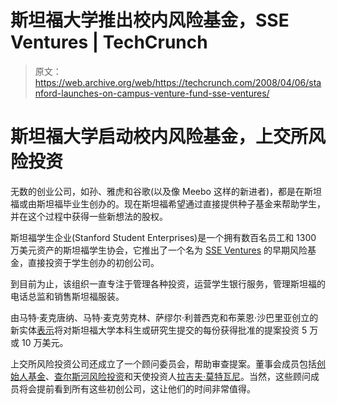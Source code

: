 # 斯坦福大学推出校内风险基金，SSE Ventures | TechCrunch

> 原文：<https://web.archive.org/web/https://techcrunch.com/2008/04/06/stanford-launches-on-campus-venture-fund-sse-ventures/>

# 斯坦福大学启动校内风险基金，上交所风险投资

无数的创业公司，如孙、雅虎和谷歌(以及像 Meebo 这样的新进者)，都是在斯坦福或由斯坦福毕业生创办的。现在斯坦福希望通过直接提供种子基金来帮助学生，并在这个过程中获得一些新想法的股权。

斯坦福学生企业(Stanford Student Enterprises)是一个拥有数百名员工和 1300 万美元资产的斯坦福学生协会，它推出了一个名为 [SSE Ventures](https://web.archive.org/web/20230225064404/http://newsse.stanford.edu/index.php?option=com_content&view=article&id=104&Itemid=153) 的早期风险基金，直接投资于学生创办的初创公司。

到目前为止，该组织一直专注于管理各种投资，运营学生银行服务，管理斯坦福的电话总监和销售斯坦福服装。

由马特·麦克唐纳、马特·麦克劳克林、萨缪尔·利普西克和布莱恩·沙巴里亚创立的新实体[表示](https://web.archive.org/web/20230225064404/http://daily.stanford.edu/article/2008/4/2/sseToFundProjectsByStudents)将对斯坦福大学本科生或研究生提交的每份获得批准的提案投资 5 万或 10 万美元。

上交所风险投资公司还成立了一个顾问委员会，帮助审查提案。董事会成员包括[创始人基金](https://web.archive.org/web/20230225064404/http://www.crunchbase.com/financial-organization/founders-fund)、[查尔斯河风险投资](https://web.archive.org/web/20230225064404/http://www.crunchbase.com/financial-organization/charles-river-ventures)和天使投资人[拉吉夫·莫特瓦尼](https://web.archive.org/web/20230225064404/http://www.crunchbase.com/person/rajeev-motwani)。当然，这些顾问成员将会提前看到所有这些初创公司，这让他们的时间非常值得。